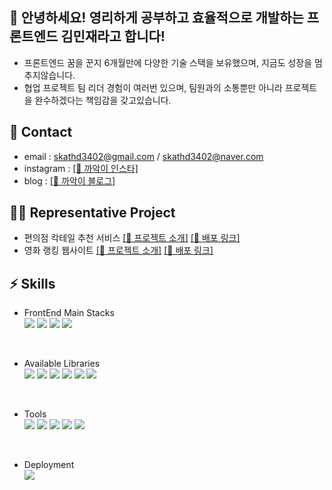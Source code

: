 

## 👋 안녕하세요! 영리하게 공부하고 효율적으로 개발하는 프론트엔드 김민재라고 합니다!
- 프론트엔드 꿈을 꾼지 6개월만에 다양한 기술 스택을 보유했으며, 지금도 성장을 멈추지않습니다.
- 협업 프로젝트 팀 리더 경험이 여러번 있으며, 팀원과의 소통뿐만 아니라 프로젝트을 완수하겠다는 책임감을 갖고있습니다.

## 🤙 Contact
- email : skathd3402@gmail.com / skathd3402@naver.com
- instagram : <a href="https://www.instagram.com/crow_is_cute/">[🔗 까악이 인스타]</a>
- blog : <a href="https://crow07.tistory.com/?page=1">[🔗 까악이 블로그]</a>

## 🧑‍💻 Representative Project

- 편의점 칵테일 추천 서비스    <a href="https://github.com/codestates-seb/seb44_main_002">[🔗 프로젝트 소개]</a> <a href="https://comfortablecocktail.netlify.app/">[🔗 배포 링크]</a>
- 영화 랭킹 웹사이트   <a href="https://github.com/FE-Sprint-Study/Namu-Movie">[🔗 프로젝트 소개]</a> <a href="https://scania-namumovie.netlify.app/">[🔗 배포 링크]</a>


## ⚡️ Skills

- FrontEnd Main Stacks <br />
<img src="https://img.shields.io/badge/React-61DAFB?style=for-the-badge&logo=react&logoColor=white">  <img src="https://img.shields.io/badge/javascript-F7DF1E?style=for-the-badge&logo=javascript&logoColor=white"> <img src="https://img.shields.io/badge/HTML-E34F26?style=for-the-badge&logo=html5&logoColor=white"> <img src="https://img.shields.io/badge/CSS-1572B6?style=for-the-badge&logo=css3&logoColor=white">   
 
<br />

- Available Libraries <br />
<img src="https://img.shields.io/badge/Redux-764ABC?style=for-the-badge&logo=redux&logoColor=white"> <img src="https://img.shields.io/badge/axios-5A29E4?style=for-the-badge&logo=axios&logoColor=white"> <img src="https://img.shields.io/badge/MUI-007FFF?style=for-the-badge&logo=mui&logoColor=white">  <img src="https://img.shields.io/badge/styled_components-DB7093?style=for-the-badge&logo=styledcomponents&logoColor=white"> <img src="https://img.shields.io/badge/tailwind-06B6D4?style=for-the-badge&logo=tailwindcss&logoColor=white"> <img src="https://img.shields.io/badge/swiper-6332F6?style=for-the-badge&logo=swiper&logoColor=white">

<br />

- Tools <br />
<img src="https://img.shields.io/badge/vscode-007ACC?style=for-the-badge&logo=visualstudiocode&logoColor=white"> <img src="https://img.shields.io/badge/postman-FF6C37?style=for-the-badge&logo=postman&logoColor=white"> <img src="https://img.shields.io/badge/git-F05032?style=for-the-badge&logo=git&logoColor=white"> <img src="https://img.shields.io/badge/notion-000000?style=for-the-badge&logo=notion&logoColor=white">  <img src="https://img.shields.io/badge/discord-5865F2?style=for-the-badge&logo=discord&logoColor=white"> 

<br />

- Deployment  <br />
   <img src="https://img.shields.io/badge/netlify-00C7B7?style=for-the-badge&logo=netlify&logoColor=white"> 


<!--
**orange-hour/orange-hour** is a ✨ _special_ ✨ repository because its `README.md` (this file) appears on your GitHub profile.

Here are some ideas to get you started:

- 🔭 I’m currently working on ...
- 🌱 I’m currently learning ...
- 👯 I’m looking to collaborate on ...
- 🤔 I’m looking for help with ...
- 💬 Ask me about ...
- 📫 How to reach me: ...
- 😄 Pronouns: ...
- ⚡ Fun fact: ...
-->
